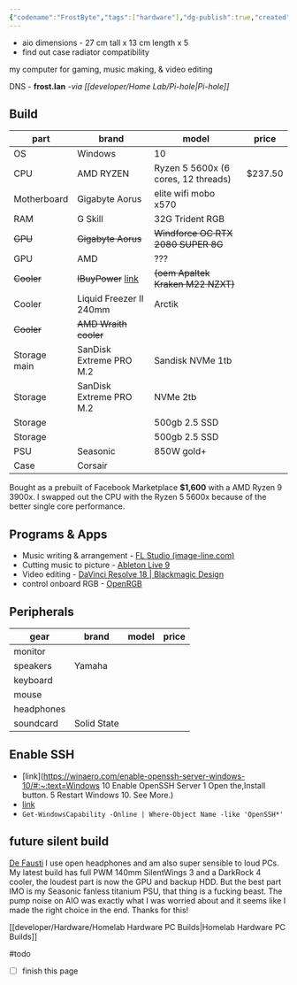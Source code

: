 ```yaml
---
{"codename":"FrostByte","tags":["hardware"],"dg-publish":true,"created":"2024-07-19","updated":"2024-07-19","permalink":"/developer/Hardware/Ryzen 5 5600x Custom PC/","dgPassFrontmatter":true}
---
```



- aio  dimensions - 27 cm tall x 13 cm length x 5
- find out case radiator compatibility 

my computer for gaming, music making, & video editing 

DNS  - **frost.lan** *-via [[developer/Home Lab/Pi-hole\|Pi-hole]]*

## Build
| part         | brand                                                                                                                                                                                   | model                               | price   |
| ------------ | --------------------------------------------------------------------------------------------------------------------------------------------------------------------------------------- | ----------------------------------- | ------- |
| OS           | Windows                                                                                                                                                                                 | 10                                  |         |
| CPU          | AMD RYZEN                                                                                                                                                                               | Ryzen 5 5600x (6 cores, 12 threads) | $237.50 |
| Motherboard  | Gigabyte Aorus                                                                                                                                                                          | elite wifi mobo x570                |         |
| RAM          | G Skill                                                                                                                                                                                 | 32G Trident RGB                     |         |
| ~~GPU~~      | ~~Gigabyte Aorus~~                                                                                                                                                                      | ~~Windforce OC RTX 2080 SUPER 8G~~  |         |
| GPU          | AMD                                                                                                                                                                                     | ???                                 |         |
| ~~Cooler~~   | ~~IBuyPower~~ [link](https://www.reddit.com/r/iBUYPOWER/comments/bjdu9j/what_aio_cooler_does_ibuy_power_use_and_how_is/?utm_source=BD&utm_medium=Search&utm_name=Bing&utm_content=PSR1) | ~~(oem Apaltek Kraken M22 NZXT)~~   |         |
| Cooler       | Liquid Freezer II 240mm                                                                                                                                                                 | Arctik                              |         |
| ~~Cooler~~   | ~~AMD Wraith cooler~~                                                                                                                                                                   |                                     |         |
| Storage main | SanDisk Extreme PRO M.2                                                                                                                                                                 | Sandisk NVMe 1tb                    |         |
| Storage      | SanDisk Extreme PRO M.2                                                                                                                                                                 | NVMe 2tb                            |         |
| Storage      |                                                                                                                                                                                         | 500gb 2.5 SSD                       |         |
| Storage      |                                                                                                                                                                                         | 500gb 2.5 SSD                       |         |
| PSU          | Seasonic                                                                                                                                                                                | 850W gold+                          |         |
| Case         | Corsair                                                                                                                                                                                 |                                     |         |

Bought as a prebuilt of Facebook Marketplace **$1,600** with a AMD Ryzen 9 3900x. I swapped out the CPU with the Ryzen 5 5600x because of the better single core performance. 
## Programs & Apps 
- Music writing & arrangement - [FL Studio (image-line.com)](https://www.image-line.com/fl-studio/)
- Cutting music to picture -  [Ableton Live 9 ](https://www.ableton.com/en/blog/live-9-7-available-now/)
- Video editing - [DaVinci Resolve 18 | Blackmagic Design](https://www.blackmagicdesign.com/products/davinciresolve/)
- control onboard RGB - [OpenRGB](https://openrgb.org/)

## Peripherals 
| gear       | brand       | model | price |
| ---------- | ----------- | ----- | ----- |
| monitor    |             |       |       |
| speakers   | Yamaha      |       |       |
| keyboard   |             |       |       |
| mouse      |             |       |       |
| headphones |             |       |       |
| soundcard  | Solid State |       |       |

## Enable SSH
- [link](https://winaero.com/enable-openssh-server-windows-10/#:~:text=Windows 10 Enable OpenSSH Server 1 Open the,Install button. 5 Restart Windows 10. See More.)
- [link](https://adamtheautomator.com/openssh-windows/#Adding_a_Windows_Firewall_Rule_to_Allow_SSH_Traffic)
- `Get-WindowsCapability -Online | Where-Object Name -like 'OpenSSH*'`


## future silent build
[De Fausti](https://www.youtube.com/channel/UCu8jiWN4yBjYw5W9Jgn0YHQ)
I use open headphones and am also super sensible to loud PCs. My latest build has full PWM 140mm SilentWings 3 and a DarkRock 4 cooler, the loudest part is now the GPU and backup HDD. But the best part IMO is my Seasonic fanless titanium PSU, that thing is a fucking beast. The pump noise on AIO was exactly what I was worried about and it seems like I made the right choice in the end. Thanks for this!

[[developer/Hardware/Homelab Hardware PC Builds\|Homelab Hardware PC Builds]]

#todo 
- [ ] finish this page